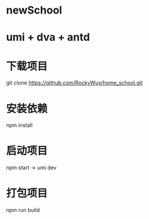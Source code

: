 # newSchool
# umi + dva + antd

# 下载项目
git clone https://github.com/RockyWuy/home_school.git

# 安装依赖
npm install

# 启动项目
npm start -> umi dev

# 打包项目
npm run build
